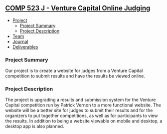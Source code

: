 ## [COMP 523 J - Venture Capital Online Judging](https://github.com/Deeakron/COMP-523-J/blob/gh-pages/index.md)
- [Project](https://github.com/Deeakron/COMP-523-J/blob/gh-pages/project.md)
  - [Project Summary](https://github.com/Deeakron/COMP-523-J/blob/gh-pages/project.md#project-summary)
  - [Project Description](https://github.com/Deeakron/COMP-523-J/blob/gh-pages/project.md#project-summary)
- [Team](https://github.com/Deeakron/COMP-523-J/blob/gh-pages/team.md)
- [Journal](https://github.com/Deeakron/COMP-523-J/blob/gh-pages/journal.md)
- [Deliverables](https://github.com/Deeakron/COMP-523-J/blob/gh-pages/deliverables.md)

### Project Summary

Our project is to create a website for judges from a Venture Capital competition to submit results and have the results be viewed online.


### Project Description

The project is upgrading a results and submission system for the Venture Capital competition run by Patrick Vernon to a more functional website. The website will be a better site for judges to submit their results and for the organizers to put together competitions, as well as for participants to view the results. In addition to being a website viewable on mobile and desktop, a desktop app is also planned.

